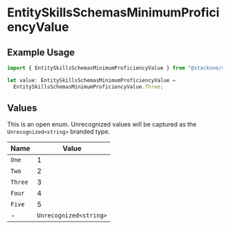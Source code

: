 # EntitySkillsSchemasMinimumProficiencyValue

## Example Usage

```typescript
import { EntitySkillsSchemasMinimumProficiencyValue } from "@stackone/stackone-client-ts/sdk/models/shared";

let value: EntitySkillsSchemasMinimumProficiencyValue =
  EntitySkillsSchemasMinimumProficiencyValue.Three;
```

## Values

This is an open enum. Unrecognized values will be captured as the `Unrecognized<string>` branded type.

| Name                   | Value                  |
| ---------------------- | ---------------------- |
| `One`                  | 1                      |
| `Two`                  | 2                      |
| `Three`                | 3                      |
| `Four`                 | 4                      |
| `Five`                 | 5                      |
| -                      | `Unrecognized<string>` |